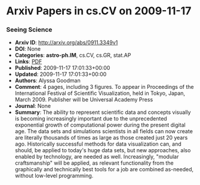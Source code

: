 # Arxiv Papers in cs.CV on 2009-11-17
### Seeing Science
- **Arxiv ID**: http://arxiv.org/abs/0911.3349v1
- **DOI**: None
- **Categories**: **astro-ph.IM**, cs.CV, cs.GR, stat.AP
- **Links**: [PDF](http://arxiv.org/pdf/0911.3349v1)
- **Published**: 2009-11-17 17:01:33+00:00
- **Updated**: 2009-11-17 17:01:33+00:00
- **Authors**: Alyssa Goodman
- **Comment**: 4 pages, including 3 figures. To appear in Proceedings of the
  International Festival of Scientific Visualization, held in Tokyo, Japan,
  March 2009. Publisher will be Universal Academy Press
- **Journal**: None
- **Summary**: The ability to represent scientific data and concepts visually is becoming increasingly important due to the unprecedented exponential growth of computational power during the present digital age. The data sets and simulations scientists in all fields can now create are literally thousands of times as large as those created just 20 years ago. Historically successful methods for data visualization can, and should, be applied to today's huge data sets, but new approaches, also enabled by technology, are needed as well. Increasingly, "modular craftsmanship" will be applied, as relevant functionality from the graphically and technically best tools for a job are combined as-needed, without low-level programming.



